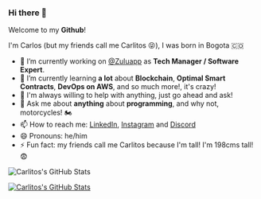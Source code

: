 ### Hi there 👋

Welcome to my **Github**!

I'm Carlos (but my friends call me Carlitos 😝), I was born in Bogota 🇨🇴

- 🔭 I’m currently working on [@Zuluapp](https://github.com/zuluapp) as **Tech Manager / Software Expert**.
- 🌱 I’m currently learning **a lot** about **Blockchain**, **Optimal Smart Contracts**, **DevOps on AWS**, and so much more!, it's crazy!
- 👯 I'm always willing to help with anything, just go ahead and ask!
- 💬 Ask me about **anything** about **programming**, and why not, motorcycles! 🏍
- 📫 How to reach me: [LinkedIn](https://www.linkedin.com/in/carlosediazv/), [Instagram](https://www.instagram.com/carlosgsxr600/) and [Discord](https://discordapp.com/users/1029116268554489906)
- 😄 Pronouns: he/him
- ⚡ Fun fact: my friends call me Carlitos because I'm tall! I'm 198cms tall! 😨

![Carlitos's GitHub Stats](https://github-readme-stats.vercel.app/api?username=carlitos-zulu&count_private=true&show_icons=true)

[![Carlitos's GitHub Stats](https://github-readme-stats.vercel.app/api/top-langs/?username=carlitos-zulu&layout=compact&count_private=true)](https://github.com/carlitos-zulu)
